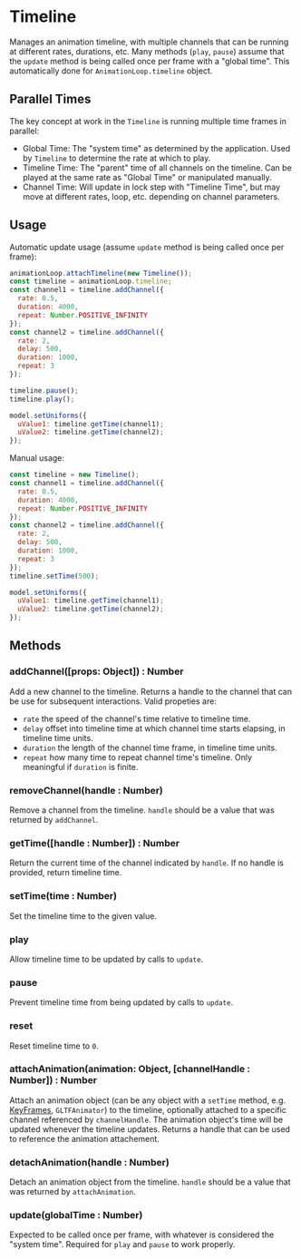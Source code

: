 # Timeline

Manages an animation timeline, with multiple channels that can be running at different rates, durations, etc. Many methods (`play`, `pause`) assume that the `update` method is being called once per frame with a "global time". This automatically done for `AnimationLoop.timeline` object.

## Parallel Times

The key concept at work in the `Timeline` is running multiple time frames in parallel:
* Global Time: The "system time" as determined by the application. Used by `Timeline` to determine the rate at which to play.
* Timeline Time: The "parent" time of all channels on the timeline. Can be played at the same rate as "Global Time" or manipulated manually.
* Channel Time: Will update in lock step with "Timeline Time", but may move at different rates, loop, etc. depending on channel parameters.

## Usage

Automatic update usage (assume `update` method is being called once per frame):
```js
animationLoop.attachTimeline(new Timeline());
const timeline = animationLoop.timeline;
const channel1 = timeline.addChannel({
  rate: 0.5,
  duration: 4000,
  repeat: Number.POSITIVE_INFINITY
});
const channel2 = timeline.addChannel({
  rate: 2,
  delay: 500,
  duration: 1000,
  repeat: 3
});

timeline.pause();
timeline.play();

model.setUniforms({
  uValue1: timeline.getTime(channel1);
  uValue2: timeline.getTime(channel2);
});
```

Manual usage:
```js
const timeline = new Timeline();
const channel1 = timeline.addChannel({
  rate: 0.5,
  duration: 4000,
  repeat: Number.POSITIVE_INFINITY
});
const channel2 = timeline.addChannel({
  rate: 2,
  delay: 500,
  duration: 1000,
  repeat: 3
});
timeline.setTime(500);

model.setUniforms({
  uValue1: timeline.getTime(channel1);
  uValue2: timeline.getTime(channel2);
});
```


## Methods

### addChannel([props: Object]) : Number

Add a new channel to the timeline. Returns a handle to the channel that can be use for subsequent interactions. Valid propeties are:
* `rate` the speed of the channel's time relative to timeline time.
* `delay` offset into timeline time at which channel time starts elapsing, in timeline time units.
* `duration` the length of the channel time frame, in timeline time units.
* `repeat` how many time to repeat channel time's timeline. Only meaningful if `duration` is finite.

### removeChannel(handle : Number)

Remove a channel from the timeline. `handle` should be a value that was returned by `addChannel`.

### getTime([handle : Number]) : Number

Return the current time of the channel indicated by `handle`. If no handle is provided, return timeline time.

### setTime(time : Number)

Set the timeline time to the given value.

### play

Allow timeline time to be updated by calls to `update`.

### pause

Prevent timeline time from being updated by calls to `update`.

### reset

Reset timeline time to `0`.

### attachAnimation(animation: Object, [channelHandle : Number]) : Number

Attach an animation object (can be any object with a `setTime` method, e.g. [KeyFrames](./key-frames.md), `GLTFAnimator`) to the timeline, optionally attached to a specific channel referenced by `channelHandle`.
The animation object's time will be updated whenever the timeline updates. Returns a handle that can be used to reference the animation attachement.

### detachAnimation(handle : Number)

Detach an animation object from the timeline. `handle` should be a value that was returned by `attachAnimation`.

### update(globalTime : Number)

Expected to be called once per frame, with whatever is considered the "system time". Required for `play` and `pause` to work properly.
